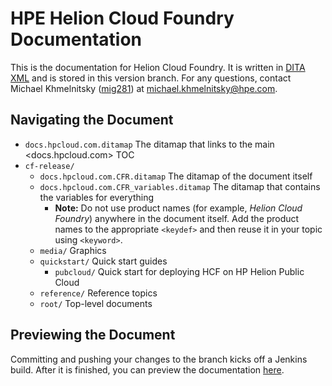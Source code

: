 # HPE Helion Cloud Foundry Documentation

This is the documentation for Helion Cloud Foundry. It is written in [DITA XML](http://dita.xml.org/) and is stored in this version branch. For any questions, contact Michael Khmelnitsky ([mig281](mailto:https://github.com/mig281)) at <michael.khmelnitsky@hpe.com>.

## Navigating the Document
* `docs.hpcloud.com.ditamap` The ditamap that links to the main <docs.hpcloud.com> TOC
* `cf-release/`
  * `docs.hpcloud.com.CFR.ditamap` The ditamap of the document itself
  * `docs.hpcloud.com.CFR_variables.ditamap` The ditamap that contains the variables for everything
    * **Note:** Do not use product names (for example, _Helion Cloud Foundry_) anywhere in the document itself. Add the product names to the appropriate `<keydef>` and then reuse it in your topic using `<keyword>`.
  * `media/` Graphics
  * `quickstart/` Quick start guides
    * `pubcloud/` Quick start for deploying HCF on HP Helion Public Cloud
  * `reference/` Reference topics
  * `root/` Top-level documents
  
## Previewing the Document
Committing and pushing your changes to the branch kicks off a Jenkins build. After it is finished, you can preview the documentation [here](http://docs-staging.hpcloud.com/hcf-1.0-cf-release-certified).
